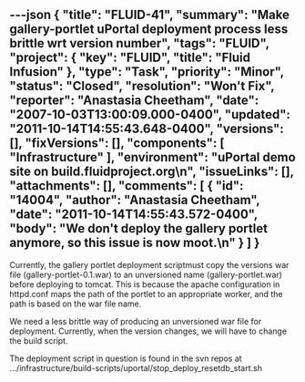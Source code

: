 ---json
{
  "title": "FLUID-41",
  "summary": "Make gallery-portlet uPortal deployment process less brittle wrt version number",
  "tags": "FLUID",
  "project": {
    "key": "FLUID",
    "title": "Fluid Infusion"
  },
  "type": "Task",
  "priority": "Minor",
  "status": "Closed",
  "resolution": "Won't Fix",
  "reporter": "Anastasia Cheetham",
  "date": "2007-10-03T13:00:09.000-0400",
  "updated": "2011-10-14T14:55:43.648-0400",
  "versions": [],
  "fixVersions": [],
  "components": [
    "Infrastructure"
  ],
  "environment": "uPortal demo site on build.fluidproject.org\n",
  "issueLinks": [],
  "attachments": [],
  "comments": [
    {
      "id": "14004",
      "author": "Anastasia Cheetham",
      "date": "2011-10-14T14:55:43.572-0400",
      "body": "We don't deploy the gallery portlet anymore, so this issue is now moot.\n"
    }
  ]
}
---
Currently, the gallery portlet deployment scriptmust copy the versions war file (gallery-portlet-0.1.war) to an unversioned name (gallery-portlet.war) before deploying to tomcat. This is because the apache configuration in httpd.conf maps the path of the portlet to an appropriate worker, and the path is based on the war file name.

We need a less brittle way of producing an unversioned war file for deployment. Currently, when the version changes, we will have to change the build script.

The deployment script in question is found in the svn repos at    .../infrastructure/build-scripts/uportal/stop\_deploy\_resetdb\_start.sh

        